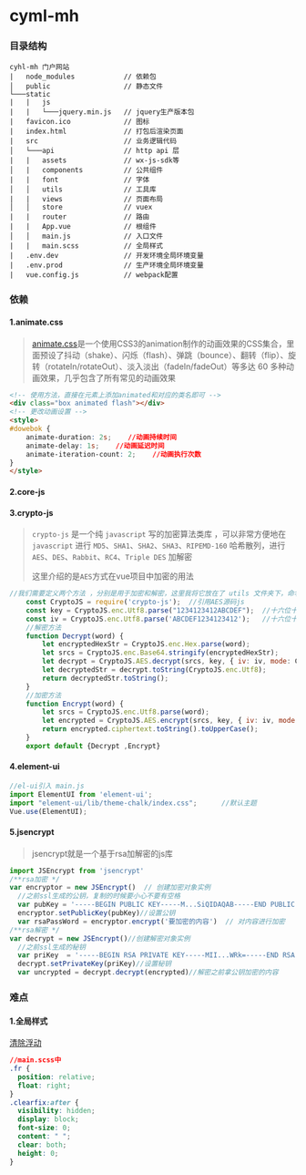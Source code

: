 # cyml-mh

### 目录结构

```
cyhl-mh 门户网站
|	node_modules			// 依赖包
│   public                  // 静态文件
└───static
|	|	js
|	|	└───jquery.min.js	// jquery生产版本包
|	favicon.ico				// 图标
|	index.html				// 打包后渲染页面
|	src                     // 业务逻辑代码
│   └───api                 // http api 层
|	|	assets				// wx-js-sdk等
│   |   components          // 公共组件
|	|	font				// 字体
│   │   utils               // 工具库
|	|	views				// 页面布局
│   │   store               // vuex
|	|	router				// 路由
|	|	App.vue				// 根组件
│   │   main.js             // 入口文件
|	|	main.scss			// 全局样式
|	.env.dev				// 开发环境全局环境变量
|	.env.prod				// 生产环境全局环境变量
|	vue.config.js			// webpack配置
```



### 依赖

#### 1.animate.css

> [animate.css](https://www.dowebok.com/demo/2014/98/)是一个使用CSS3的animation制作的动画效果的CSS集合，里面预设了抖动（shake）、闪烁（flash）、弹跳（bounce）、翻转（flip）、旋转（rotateIn/rotateOut）、淡入淡出（fadeIn/fadeOut）等多达 60 多种动画效果，几乎包含了所有常见的动画效果

```html
<!-- 使用方法，直接在元素上添加animated和对应的类名即可 -->
<div class="box animated flash"></div>
<!-- 更改动画设置 -->
<style>
#dowebok {
    animate-duration: 2s;    //动画持续时间
    animate-delay: 1s;    //动画延迟时间
    animate-iteration-count: 2;    //动画执行次数
}
</style>
```

#### 2.core-js

#### 3.crypto-js

> `crypto-js` 是一个纯 `javascript` 写的加密算法类库 ，可以非常方便地在 `javascript` 进行 `MD5`、`SHA1`、`SHA2`、`SHA3`、`RIPEMD-160` 哈希散列，进行 `AES`、`DES`、`Rabbit`、`RC4`、`Triple DES` 加解密
>
> 这里介绍的是`AES`方式在vue项目中加密的用法

```js
//我们需要定义两个方法 ，分别是用于加密和解密，这里我将它放在了 utils 文件夹下，命名为 secret.js 
    const CryptoJS = require('crypto-js');  //引用AES源码js
    const key = CryptoJS.enc.Utf8.parse("1234123412ABCDEF");  //十六位十六进制数作为密钥
    const iv = CryptoJS.enc.Utf8.parse('ABCDEF1234123412');   //十六位十六进制数作为密钥偏移量 
    //解密方法
    function Decrypt(word) {
        let encryptedHexStr = CryptoJS.enc.Hex.parse(word);
        let srcs = CryptoJS.enc.Base64.stringify(encryptedHexStr);
        let decrypt = CryptoJS.AES.decrypt(srcs, key, { iv: iv, mode: CryptoJS.mode.CBC, padding: CryptoJS.pad.Pkcs7 });
        let decryptedStr = decrypt.toString(CryptoJS.enc.Utf8);
        return decryptedStr.toString();
    }
    //加密方法
    function Encrypt(word) {
        let srcs = CryptoJS.enc.Utf8.parse(word);
        let encrypted = CryptoJS.AES.encrypt(srcs, key, { iv: iv, mode: CryptoJS.mode.CBC, padding: CryptoJS.pad.Pkcs7 });
        return encrypted.ciphertext.toString().toUpperCase();
    }    
    export default {Decrypt ,Encrypt}
```

#### 4.element-ui

```js
//el-ui引入 main.js
import ElementUI from 'element-ui';
import "element-ui/lib/theme-chalk/index.css";		//默认主题
Vue.use(ElementUI);
```

#### 5.jsencrypt

> jsencrypt就是一个基于rsa加解密的js库

```js
import JSEncrypt from 'jsencrypt'
/**rsa加密 */
var encryptor = new JSEncrypt()  // 创建加密对象实例
  //之前ssl生成的公钥，复制的时候要小心不要有空格
  var pubKey = '-----BEGIN PUBLIC KEY-----M...SiQIDAQAB-----END PUBLIC KEY-----'
  encryptor.setPublicKey(pubKey)//设置公钥
  var rsaPassWord = encryptor.encrypt('要加密的内容')  // 对内容进行加密
/**rsa解密 */
var decrypt = new JSEncrypt()//创建解密对象实例
  //之前ssl生成的秘钥
  var priKey  = '-----BEGIN RSA PRIVATE KEY-----MII...WRk=-----END RSA PRIVATE KEY----'
  decrypt.setPrivateKey(priKey)//设置秘钥
  var uncrypted = decrypt.decrypt(encrypted)//解密之前拿公钥加密的内容
```





### 难点

#### 1.全局样式

[清除浮动](https://blog.csdn.net/qq_44280574/article/details/108323859)

```css
//main.scss中
.fr {
  position: relative;
  float: right;
}
.clearfix:after {
  visibility: hidden;
  display: block;
  font-size: 0;
  content: " ";
  clear: both;
  height: 0;
}
```

